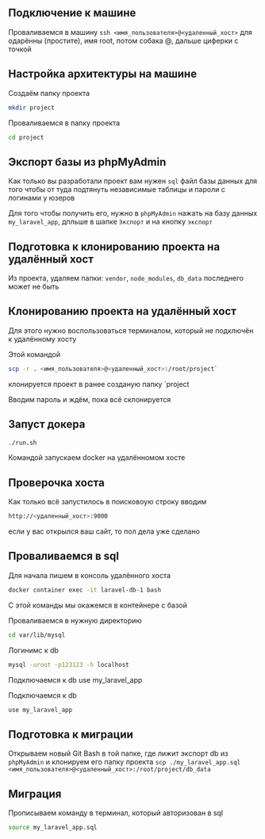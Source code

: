 ## Подключение к машине

Проваливаемся в машину `ssh <имя_пользователя>@<удаленный_хост>` для одарённы (простите), имя root, потом собака @, дальше циферки с точкой

## Настройка архитектуры на машине

Cоздаём папку проекта 

```sh
mkdir project
```

Проваливаемся в папку проекта 

```sh
cd project
```

## Экспорт базы из phpMyAdmin

Как только вы разработали проект вам нужен `sql` файл базы данных для того чтобы от туда подтянуть независимые таблицы и пароли с логинами у юзеров

Для того чтобы получить его, нужно в `phpMyAdmin` нажать на базу данных `my_laravel_app`, дпльше в шапке `Экспорт` и на кнопку `экспорт`

## Подготовка к клонированию проекта на удалённый хост

Из проекта, удаляем папки: `vendor`, `node_modules`, `db_data` последнего может не быть

## Клонированию проекта на удалённый хост

Для этого нужно воспользоваться терминалом, который не подключён к удалённому хосту

Этой командой 

```sh
scp -r . <имя_пользователя>@<удаленный_хост>:/root/project`
```

 клонируется проект в ранее созданую папку `project


Вводим пароль и ждём, пока всё склонируется

## Запуст докера

```sh
./run.sh
```
Командой запускаем docker на удалённомом хосте

## Проверочка хоста

Как только всё запустилось в поисковоую строку вводим 

```sh
http://<удаленный_хост>:9000
```

если у вас открылся ваш сайт, то пол дела уже сделано

## Проваливаемся в sql

Для начала пишем в консоль удалённого хоста 

```sh
docker container exec -it laravel-db-1 bash
```

C этой команды мы окажемся в контейнере с базой

Проваливаемся в нужную директорию 

```sh
cd var/lib/mysql
```

Логинимс к db 

```sh
mysql -uroot -p123123 -h localhost
```

Подключаемся к db use my_laravel_app

Подключаемся к db

```sh 
use my_laravel_app
```

## Подготовка к миграции

Открываем новый Git Bash в той папке, где лижит экспорт db из `phpMyAdmin` и клонируем его папку проекта `scp ./my_laravel_app.sql <имя_пользователя>@<удаленный_хост>:/root/project/db_data`

## Миграция

Прописываем команду в терминал, который авторизован в sql 

```sh 
source my_laravel_app.sql
```
